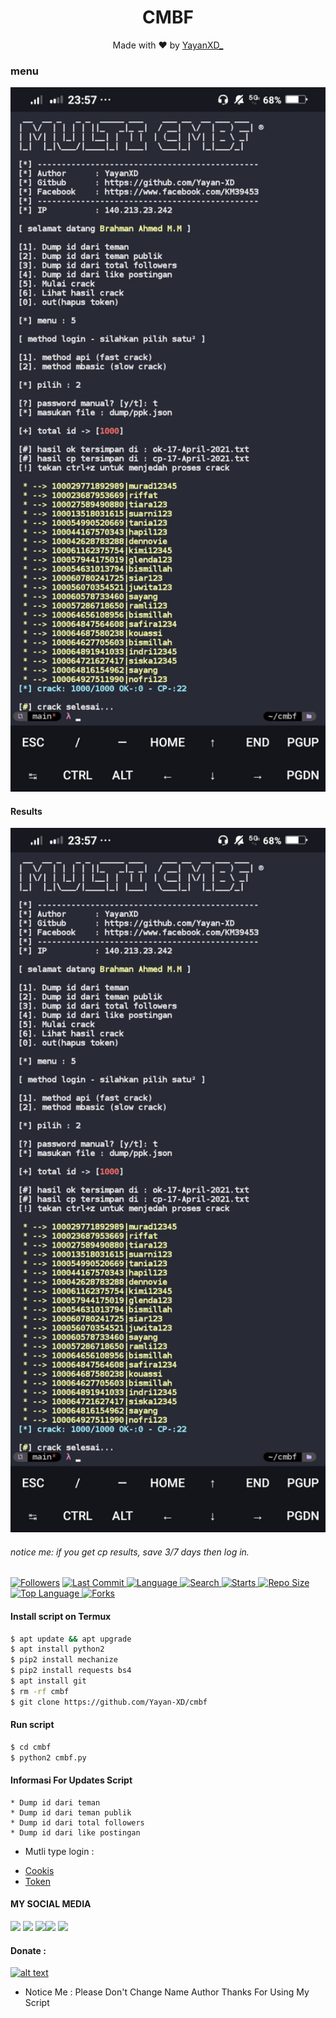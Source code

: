 <h1 align="center">
  CMBF
</h1>
</div>
<p align="center">
  Made with ❤️ by <a href="https://www.facebook.com/KM39453">YayanXD_</a>
</p>
<p align="center">

### menu
 <img src="https://github.com/Yayan-XD/cmbf/blob/main/img/Screenshot_2021_0417_235745.jpg" width="640" title="Menu" alt="Menu">
</p>

#### Results
 <img src="https://github.com/Yayan-XD/cmbf/blob/main/img/Screenshot_2021_0417_235745.jpg" width="640" title="Menu" alt="Menu">
</p>

###### notice me: if you get cp results, save 3/7 days then log in.
<a href="https://github.com/Yayan-XD/followers">
<img title="Followers" src="https://img.shields.io/github/followers/Yayan-XD?label=Followers&color=blue&style=flat-square"></a>
<a href="https://github.com/Yayan-XD/termux-style/stargazers/">
  <a href="https://github.com/Yayan-XD/cmbf">
    <img alt="Last Commit" src="https://img.shields.io/github/last-commit/Yayan-XD/cmbf.svg"/>
  </a>
  <a href="https://github.com/Yayan-XD/cmbf">
    <img alt="Language" src="https://img.shields.io/github/languages/count/Yayan-XD/cmbf.svg"/>
  </a>
  <a href="https://github.com/Yayan-XD/cmbf">
    <img alt="Search" src="https://img.shields.io/github/search/Yayan-XD/Craker/cmbf.svg"/>
  </a>
  <a href="https://github.com/Yayan-XD/cmbf">
    <img alt="Starts" src="https://img.shields.io/github/stars/Yayan-XD/cmbf.svg"/>
  </a>
<a href="https://github.com/Yayan-XD/cmbf">
    <img alt="Repo Size" src="https://img.shields.io/github/repo-size/Yayan-XD/cmbf.svg"/>
  </a>

<a href="https://github.com/Yayan-XD/cmbf">
    <img alt="Top Language" src="https://img.shields.io/github/languages/top/Yayan-XD/cmbf.svg"/> <a href="https://github.com/Yayan-XD/cmbf">
    <img alt="Forks" src="https://img.shields.io/github/forks/Yayan-XD/cmbf.svg"/>
  </a>
</div>
<p align="center">

#### Install script on Termux
```bash
$ apt update && apt upgrade
$ apt install python2
$ pip2 install mechanize
$ pip2 install requests bs4
$ apt install git
$ rm -rf cmbf
$ git clone https://github.com/Yayan-XD/cmbf
```
#### Run script
```bash
$ cd cmbf
$ python2 cmbf.py
```
#### Informasi For Updates Script
```
* Dump id dari teman
* Dump id dari teman publik
* Dump id dari total followers
* Dump id dari like postingan
````
* Mutli type login :
 - [Cookis](https://youtu.be/72zvkSbVPOI)
 - [Token](https://youtu.be/hQ-lYxozghU)


#### MY SOCIAL MEDIA

[![](https://img.shields.io/badge/Github-black?logo=Github&logoColor=black&labelColor=white)](https://github.com/Yayan-XD) [![](https://img.shields.io/badge/Twitter-blue?logo=Twitter&logoColor=White&labelColor=white)](https://mobile.twitter.com/moch_xd)
[![](https://img.shields.io/badge/Facebook-blue?logo=Facebook&logoColor=blue&labelColor=white)](https://www.facebook.com/KM39453)[![](https://img.shields.io/badge/Instagram-red?logo=Instagram&logoColor=red&labelColor=white)](https://www.instagram.com/yayanxd_/) [![](https://img.shields.io/badge/Whatsapp-CHAT-red?logo=Whatsapp&logoColor=Brightgreen&labelColor=white)](https://wa.me/6285603036683?text=Asalamualaikum+bang)

#### Donate :

<a href="https://saweria.co/YayanXD"><img src="https://upload.wikimedia.org/wikipedia/commons/7/72/Logo_dana_blue.svg" alt="alt text" width="80" height="80"></a> &nbsp;&nbsp;

* Notice Me : Please Don't Change Name Author
Thanks For Using My Script
